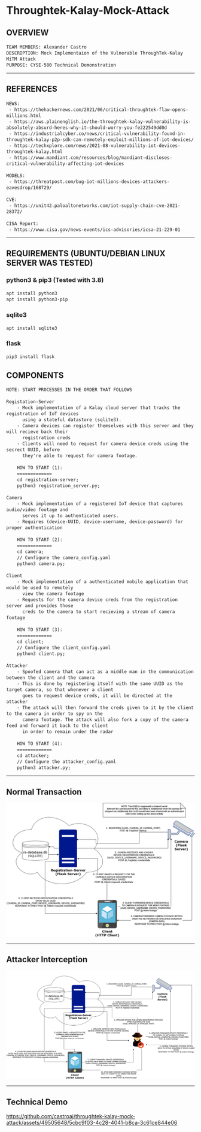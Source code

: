 # Throughtek-Kalay-Mock-Attack

## OVERVIEW
    TEAM MEMBERS: Alexander Castro
    DESCRIPTION: Mock Implementaion of the Vulnerable ThroughTek-Kalay MiTM Attack
    PURPOSE: CYSE-580 Technical Demonstration

---

## REFERENCES

    NEWS: 
     - https://thehackernews.com/2021/06/critical-throughtek-flaw-opens-millions.html 
     - https://aws.plainenglish.io/the-throughtek-kalay-vulnerability-is-absolutely-absurd-heres-why-it-should-worry-you-fe222549dd0d  
     - https://industrialcyber.co/news/critical-vulnerability-found-in-throughtek-kalay-p2p-sdk-can-remotely-exploit-millions-of-iot-devices/ 
     - https://techxplore.com/news/2021-08-vulnerability-iot-devices-throughtek-kalay.html 
     - https://www.mandiant.com/resources/blog/mandiant-discloses-critical-vulnerability-affecting-iot-devices 

    MODELS: 
     - https://threatpost.com/bug-iot-millions-devices-attackers-eavesdrop/168729/ 

    CVE:  
     - https://unit42.paloaltonetworks.com/iot-supply-chain-cve-2021-28372/  

    CISA Report: 
     - https://www.cisa.gov/news-events/ics-advisories/icsa-21-229-01 

---

## REQUIREMENTS (UBUNTU/DEBIAN LINUX SERVER WAS TESTED)

### python3 & pip3 (Tested with 3.8)

```bash
apt install python3
apt install python3-pip
```

### sqlite3

```bash
apt install sqlite3
```

### flask

```bash
pip3 install flask
```

## COMPONENTS

    NOTE: START PROCESSES IN THE ORDER THAT FOLLOWS
    
    Registation-Server 
        - Mock implementation of a Kalay cloud server that tracks the registration of IoT devices
          using a stateful datastore (sqlite3). 
        - Camera devices can register themselves with this server and they will recieve back their
          registration creds
        - Clients will need to request for camera device creds using the secrect UUID, before
          they're able to request for camera footage. 

        HOW TO START (1):
        =============
        cd registration-server;
        python3 registration_server.py;
    
    Camera
        - Mock implementation of a registered IoT device that captures audio/video footage and 
          serves it up to authenticated users. 
        - Requires (device-UUID, device-username, device-password) for proper authentication

        HOW TO START (2):
        =============
        cd camera;
        // Configure the camera_config.yaml
        python3 camera.py;
    
    Client
        - Mock implementation of a authenticated mobile application that would be used to remotely
          view the camera footage
        - Requests for the camera device creds from the registration server and provides those 
          creds to the camera to start recieving a stream of camera footage

        HOW TO START (3):
        =============
        cd client;
        // Configure the client_config.yaml
        python3 client.py;
    
    Attacker
        - Spoofed camera that can act as a middle man in the communication between the client and the camera
        - This is done by registering itself with the same UUID as the target camera, so that whenever a client
          goes to request device creds, it will be directed at the attacker
        - The attack will then forward the creds given to it by the client to the camera in order to spy on the 
          camera footage. The attack will also fork a copy of the camera feed and forward it back to the client 
          in order to remain under the radar

        HOW TO START (4):
        =============
        cd attacker;
        // Configure the attacker_config.yaml
        python3 attacker.py;
---

## Normal Transaction
![Screenshot](documentation/ThroughTekNormalTransaction.drawio.png)

---

## Attacker Interception
![Screenshot](documentation/ThroughTek-Kalay-Diagrams-Attacker-Intercept.drawio.png)

---

## Technical Demo
https://github.com/castroaj/throughtek-kalay-mock-attack/assets/49505648/5cbc9f03-4c28-4041-b8ca-3c61ce844e06

